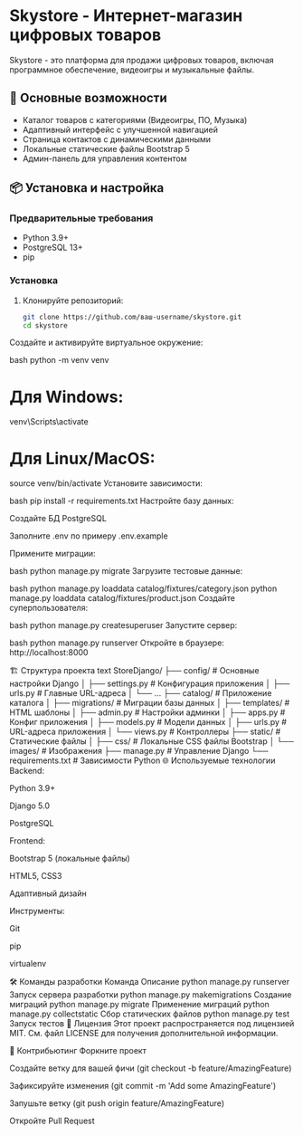 # Skystore - Интернет-магазин цифровых товаров


Skystore - это платформа для продажи цифровых товаров, включая программное обеспечение, видеоигры и музыкальные файлы.

## 🚀 Основные возможности

- Каталог товаров с категориями (Видеоигры, ПО, Музыка)
- Адаптивный интерфейс с улучшенной навигацией
- Страница контактов с динамическими данными
- Локальные статические файлы Bootstrap 5
- Админ-панель для управления контентом

## 📦 Установка и настройка

### Предварительные требования
- Python 3.9+
- PostgreSQL 13+
- pip

### Установка
1. Клонируйте репозиторий:
   ```bash
   git clone https://github.com/ваш-username/skystore.git
   cd skystore
Создайте и активируйте виртуальное окружение:

bash
python -m venv venv
# Для Windows:
venv\Scripts\activate
# Для Linux/MacOS:
source venv/bin/activate
Установите зависимости:

bash
pip install -r requirements.txt
Настройте базу данных:

Создайте БД PostgreSQL

Заполните .env по примеру .env.example

Примените миграции:

bash
python manage.py migrate
Загрузите тестовые данные:

bash
python manage.py loaddata catalog/fixtures/category.json
python manage.py loaddata catalog/fixtures/product.json
Создайте суперпользователя:

bash
python manage.py createsuperuser
Запустите сервер:

bash
python manage.py runserver
Откройте в браузере: http://localhost:8000

🏗️ Структура проекта
text
StoreDjango/
├── config/               # Основные настройки Django
│   ├── settings.py       # Конфигурация приложения
│   ├── urls.py           # Главные URL-адреса
│   └── ...
├── catalog/              # Приложение каталога
│   ├── migrations/       # Миграции базы данных
│   ├── templates/        # HTML шаблоны
│   ├── admin.py          # Настройки админки
│   ├── apps.py           # Конфиг приложения
│   ├── models.py         # Модели данных
│   ├── urls.py           # URL-адреса приложения
│   └── views.py          # Контроллеры
├── static/               # Статические файлы
│   ├── css/              # Локальные CSS файлы Bootstrap
│   └── images/           # Изображения
├── manage.py             # Управление Django
└── requirements.txt      # Зависимости Python
🌐 Используемые технологии
Backend:

Python 3.9+

Django 5.0

PostgreSQL

Frontend:

Bootstrap 5 (локальные файлы)

HTML5, CSS3

Адаптивный дизайн

Инструменты:

Git

pip

virtualenv

🛠️ Команды разработки
Команда	Описание
python manage.py runserver	Запуск сервера разработки
python manage.py makemigrations	Создание миграций
python manage.py migrate	Применение миграций
python manage.py collectstatic	Сбор статических файлов
python manage.py test	Запуск тестов
📄 Лицензия
Этот проект распространяется под лицензией MIT. См. файл LICENSE для получения дополнительной информации.

🤝 Контрибьютинг
Форкните проект

Создайте ветку для вашей фичи (git checkout -b feature/AmazingFeature)

Зафиксируйте изменения (git commit -m 'Add some AmazingFeature')

Запушьте ветку (git push origin feature/AmazingFeature)

Откройте Pull Request